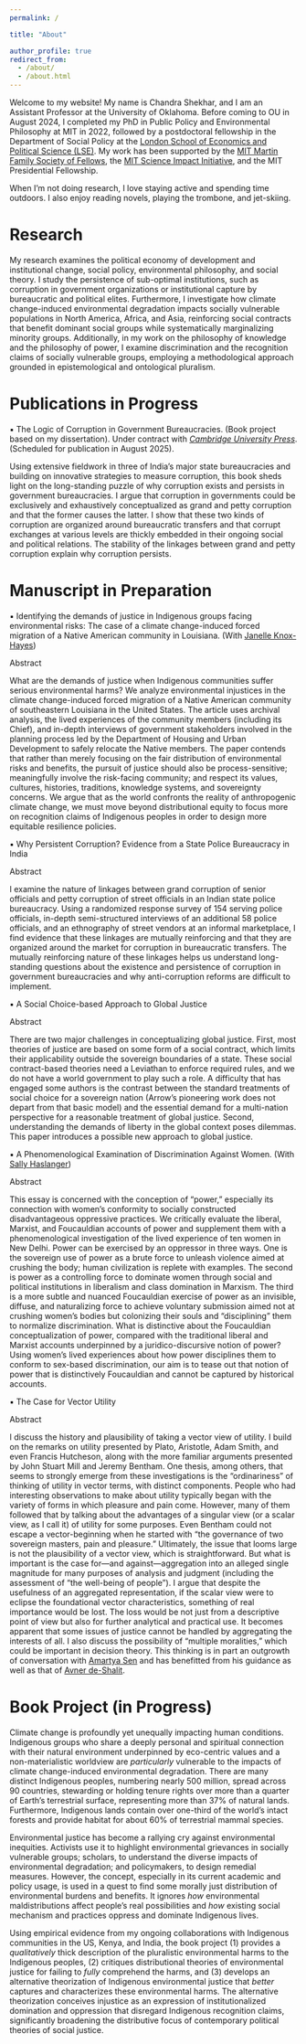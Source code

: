 ```yaml
---
permalink: /

title: "About"

author_profile: true
redirect_from: 
  - /about/
  - /about.html
---
```

Welcome to my website! My name is Chandra Shekhar, and I am an Assistant Professor at the University of Oklahoma. Before coming to OU in August 2024, I completed my PhD in Public Policy and Environmental Philosophy at MIT in 2022, followed by a postdoctoral fellowship in the Department of Social Policy at the [London School of Economics and Political Science (LSE)](https://www.lse.ac.uk/social-policy). My work has been supported by the [MIT Martin Family Society of Fellows](https://martin-fellows.mit.edu/fellows/current-fellows/), the [MIT Science Impact Initiative](https://scienceimpact.mit.edu/view/biblio/student_contributors_doctoral), and the MIT Presidential Fellowship. <br>

When I’m not doing research, I love staying active and spending time outdoors. I also enjoy reading novels, playing the trombone, and jet-skiing.

Research
===

My research examines the political economy of development and institutional change, social policy, environmental philosophy, and social theory. I study the persistence of sub-optimal institutions, such as corruption in government organizations or institutional capture by bureaucratic and political elites. Furthermore, I investigate how climate change-induced environmental degradation impacts socially vulnerable populations in North America, Africa, and Asia, reinforcing social contracts that benefit dominant social groups while systematically marginalizing minority groups. Additionally, in my work on the philosophy of knowledge and the philosophy of power, I examine discrimination and the recognition claims of socially vulnerable groups, employing a methodological approach grounded in epistemological and ontological pluralism. <br>

Publications in Progress
===
▪ The Logic of Corruption in Government Bureaucracies. (Book project based on my dissertation). Under contract with *[Cambridge University Press](https://www.cambridge.org/)*. (Scheduled for publication in August 2025). <br>

Using extensive fieldwork in three of India’s major state bureaucracies and building on innovative strategies to measure corruption, this book sheds light on the long-standing puzzle of why corruption exists and persists in government bureaucracies. I argue that corruption in governments could be exclusively and exhaustively conceptualized as grand and petty corruption and that the former causes the latter. I show that these two kinds of corruption are organized around bureaucratic transfers and that corrupt exchanges at various levels are thickly embedded in their ongoing social and political relations. The stability of the linkages between grand and petty corruption explain why corruption persists. <br>

Manuscript in Preparation
===
▪ Identifying the demands of justice in Indigenous groups facing environmental risks: The case of a climate change-induced forced migration of a Native American community in Louisiana. (With [Janelle Knox-Hayes](https://dusp.mit.edu/people/janelle-knox-hayes)) <br>

Abstract <br>

What are the demands of justice when Indigenous communities suffer serious environmental harms? We analyze environmental injustices in the climate change-induced forced migration of a Native American community of southeastern Louisiana in the United States. The article uses archival analysis, the lived experiences of the community members (including its Chief), and in-depth interviews of government stakeholders involved in the planning process led by the Department of Housing and Urban Development to safely relocate the Native members. The paper contends that rather than merely focusing on the fair distribution of environmental risks and benefits, the pursuit of justice should also be process-sensitive; meaningfully involve the risk-facing community; and respect its values, cultures, histories, traditions, knowledge systems, and sovereignty concerns. We argue that as the world confronts the reality of anthropogenic climate change, we must move beyond distributional equity to focus more on recognition claims of Indigenous peoples in order to design more equitable resilience policies. 

▪ Why Persistent Corruption? Evidence from a State Police Bureaucracy in India

Abstract <br>

I examine the nature of linkages between grand corruption of senior officials and petty corruption of street officials in an Indian state police bureaucracy. Using a randomized response survey of 154 serving police officials, in-depth semi-structured interviews of an additional 58 police officials, and an ethnography of street vendors at an informal marketplace, I find evidence that these linkages are mutually reinforcing and that they are organized around the market for corruption in bureaucratic transfers. The mutually reinforcing nature of these linkages helps us understand long-standing questions about the existence and persistence of corruption in government bureaucracies and why anti-corruption reforms are difficult to implement. <br>

▪ A Social Choice-based Approach to Global Justice

Abstract <br>

There are two major challenges in conceptualizing global justice. First, most theories of justice are based on some form of a social contract, which limits their applicability outside the sovereign boundaries of a state. These social contract-based theories need a Leviathan to enforce required rules, and we do not have a world government to play such a role. A difficulty that has engaged some authors is the contrast between the standard treatments of social choice for a sovereign nation (Arrow’s pioneering work does not depart from that basic model) and the essential demand for a multi-nation perspective for a reasonable treatment of global justice. Second, understanding the demands of liberty in the global context poses dilemmas. This paper introduces a possible new approach to global justice. 

▪ A Phenomenological Examination of Discrimination Against Women. (With [Sally Haslanger](https://philosophy.mit.edu/haslanger)) 

Abstract <br>

This essay is concerned with the conception of “power,” especially its connection with women’s conformity to socially constructed disadvantageous oppressive practices. We critically evaluate the liberal, Marxist, and Foucauldian accounts of power and supplement them with a phenomenological investigation of the lived experience of ten women in New Delhi. Power can be exercised by an oppressor in three ways. One is the sovereign use of power as a brute force to unleash violence aimed at crushing the body; human civilization is replete with examples. The second is power as a controlling force to dominate women through social and political institutions in liberalism and class domination in Marxism. The third is a more subtle and nuanced Foucauldian exercise of power as an invisible, diffuse, and naturalizing force to achieve voluntary submission aimed not at crushing women’s bodies but colonizing their souls and “disciplining” them to normalize discrimination. What is distinctive about the Foucauldian conceptualization of power, compared with the traditional liberal and Marxist accounts underpinned by a juridico-discursive notion of power? Using women’s lived experiences about how power disciplines them to conform to sex-based discrimination, our aim is to tease out that notion of power that is distinctively Foucauldian and cannot be captured by historical accounts. <br>

▪ The Case for Vector Utility <br>

Abstract <br>

I discuss the history and plausibility of taking a vector view of utility. I build on the remarks on utility presented by Plato, Aristotle, Adam Smith, and even Francis Hutcheson, along with the more familiar arguments presented by John Stuart Mill and Jeremy Bentham. One thesis, among others, that seems to strongly emerge from these investigations is the “ordinariness” of thinking of utility in vector terms, with distinct components. People who had interesting observations to make about utility typically began with the variety of forms in which pleasure and pain come. However, many of them followed that by talking about the advantages of a singular view (or a scalar view, as I call it) of utility for some purposes. Even Bentham could not escape a vector-beginning when he started with “the governance of two sovereign masters, pain and pleasure.” Ultimately, the issue that looms large is not the plausibility of a vector view, which is straightforward. But what is important is the case for—and against—aggregation into an alleged single magnitude for many purposes of analysis and judgment (including the assessment of “the well-being of people”). I argue that despite the usefulness of an aggregated representation, if the scalar view were to eclipse the foundational vector characteristics, something of real importance would be lost. The loss would be not just from a descriptive point of view but also for further analytical and practical use. It becomes apparent that some issues of justice cannot be handled by aggregating the interests of all. I also discuss the possibility of “multiple moralities,” which could be important in decision theory. This thinking is in part an outgrowth of conversation with [Amartya Sen](https://scholar.harvard.edu/sen/home) and has benefitted from his guidance as well as that of [Avner de-Shalit](https://www.avnerdeshalit.com).

Book Project (in Progress)
===
Climate change is profoundly yet unequally impacting human conditions. Indigenous groups who share a deeply personal and spiritual connection with their natural environment underpinned by eco-centric values and a non-materialistic worldview are *particularly* vulnerable to the impacts of climate change-induced environmental degradation. There are many distinct Indigenous peoples, numbering nearly 500 million, spread across 90 countries, stewarding or holding tenure rights over more than a quarter of Earth’s terrestrial surface, representing more than 37% of natural lands. Furthermore, Indigenous lands contain over one-third of the world’s intact forests and provide habitat for about 60% of terrestrial mammal species. <br>

Environmental justice has become a rallying cry against environmental inequities. Activists use it to highlight environmental grievances in socially vulnerable groups; scholars, to understand the diverse impacts of environmental degradation; and policymakers, to design remedial measures. However, the concept, especially in its current academic and policy usage, is used in a quest to find some morally just distribution of environmental burdens and benefits. It ignores *how* environmental maldistributions affect people’s real possibilities and *how* existing social mechanism and practices oppress and dominate Indigenous lives. <br>

Using empirical evidence from my ongoing collaborations with Indigenous communities in the US, Kenya, and India, the book project (1) provides a *qualitatively* thick description of the pluralistic environmental harms to the Indigenous peoples, (2) critiques distributional theories of environmental justice for failing to *fully* comprehend the harms, and (3) develops an alternative theorization of Indigenous environmental justice that *better* captures and characterizes these environmental harms. The alternative theorization conceives injustice as an expression of institutionalized domination and oppression that disregard Indigenous recognition claims, significantly broadening the distributive focus of contemporary political theories of social justice. 






